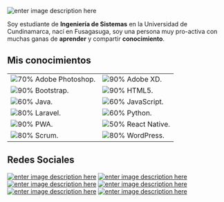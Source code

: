 ![enter image description here](https://lh3.googleusercontent.com/pw/ACtC-3d1Fi6ik81hEnW0uSmUUe6xZQtO61a-1lQ1LrSlOCtz2PJHwjkc8jnpZXNVMCepIqsJtECyku9vO-Sf8i1iz5__eEqUmeKjCIxFLtq3aQxIvFEmOb5UN-_kuyZ3lrTsadW78RlPj5e2pJ6j1Qm9DtQe=w1366-h586-no?authuser=0)

Soy estudiante de **Ingeniería de Sistemas** en la Universidad de Cundinamarca,  nací en Fusagasuga, soy una persona muy pro-activa con muchas ganas de **aprender** y compartir **conocimiento**.


## Mis conocimientos

|  |  |
|--|--|
|![70%](https://progress-bar.dev/70) Adobe Photoshop.|![90%](https://progress-bar.dev/90) Adobe XD.  |
|![90%](https://progress-bar.dev/90) Bootstrap.|![90%](https://progress-bar.dev/90) HTML5.  |
|![60%](https://progress-bar.dev/60) Java.  |![60%](https://progress-bar.dev/60) JavaScript.  |
|![80%](https://progress-bar.dev/80) Laravel.|![60%](https://progress-bar.dev/60) Python.  |
|![90%](https://progress-bar.dev/90) PWA.|![50%](https://progress-bar.dev/50) React Native.  |
|![80%](https://progress-bar.dev/80) Scrum. |![80%](https://progress-bar.dev/80) WordPress.  |

## Redes Sociales

[![enter image description here](https://i.ibb.co/tZnn2Qm/behance.png)](https://www.behance.net/osmanjimenezdev)
[![enter image description here](https://i.ibb.co/Jjc8C6K/rss.png)](https://osmanjimenezdev.blogspot.com/)
[![enter image description here](https://i.ibb.co/T0Z3ttj/linkedin.png)](https://www.linkedin.com/in/osmanjimenez)
[![enter image description here](https://i.ibb.co/5j6xsf9/pinterest.png)](https://co.pinterest.com/osmanjimenezdev/)
[![enter image description here](https://i.ibb.co/HYB6sjN/twitter.png)](https://twitter.com/osmanjimenezdev)
[![enter image description here](https://i.ibb.co/KwYkSh2/youtube.png)](https://www.youtube.com/channel/UC-cQIbPx8PF7ebtLwyZRVaA)

